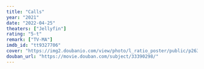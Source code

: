 ```yaml
---
title: "Calls"
year: "2021"
date: "2022-04-25"
theaters: ["Jellyfin"]
rating: "5-t"
remark: ["TV-MA"]
imdb_id: "tt9327706"
cover: "https://img2.doubanio.com/view/photo/l_ratio_poster/public/p2634460351.jpg"
douban_url: "https://movie.douban.com/subject/33390298/"
---
```


